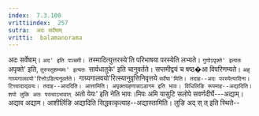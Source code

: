 ```yaml
---
index:  7.3.100
vrittiindex:  257
sutra:  अदः सर्वेषाम्
vritti:  balamanorama 
---
```


अदः सर्वेषाम्। `अद' इति पञ्चमी। `तस्मादित्युत्तरस्ये'ति परिभाषया परस्येति लभ्यते। `गुणोऽपृक्ते' इत्यतः `अपृक्ते' इति, `तुरुस्तुशम्यमः' इत्यतः `सार्वधातुके' इति चानुवर्तते। सप्तमीद्वयं च षष्ठ�आ विपरिणम्यते। `अह् गाग्र्यगालवयो'रित्तोऽडित्यनुवर्तते। `गाग्र्यगालवयो'रित्स्यानुवृत्तिनिवृत्तये `सर्वेषा'मिति। तदाह--अदः परस्येत्यादिना। टित्त्वादाद्यवयः। तदाह--आददिति। आत्तामिति। अपृक्तग्रहणान्नाऽडागम इति भावः। विधिलिङि रूपमाह--अद्यादिति। शपो लुकि अतः परत्वाऽभावात् `अतो येयः' इति नेति भावः।मिपः अमि यासुटि सलोपे सवर्णदीर्घे---अद्याम्। अद्याव अद्याम। आशीर्लिङि अद्यादिति सिद्धवत्कृत्याह--अद्यास्तामिति। लुङि अद् स् त् इति स्थिते-- 


